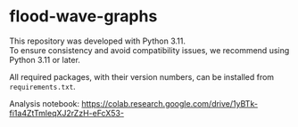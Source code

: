 # flood-wave-graphs

This repository was developed with Python 3.11.  
To ensure consistency and avoid compatibility issues, we recommend using Python 3.11 or later.

All required packages, with their version numbers, can be installed from `requirements.txt`.

Analysis notebook: https://colab.research.google.com/drive/1yBTk-fi1a4ZtTmleqXJ2rZzH-eFcX53-